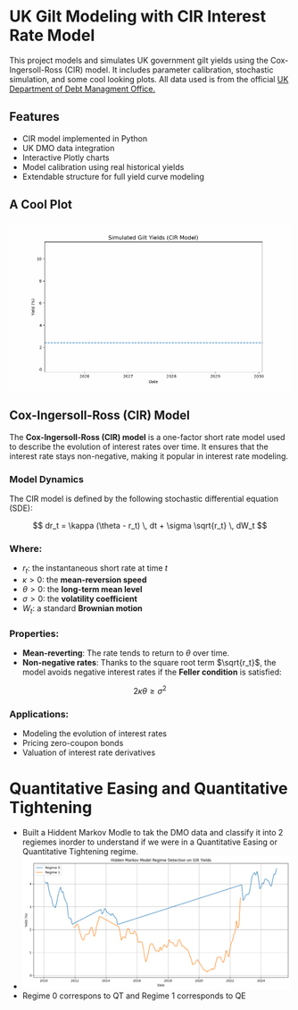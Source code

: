 # UK Gilt Modeling with CIR Interest Rate Model

This project models and simulates UK government gilt yields using the Cox-Ingersoll-Ross (CIR) model. It includes parameter calibration, stochastic simulation, and some cool looking plots. All data used is from the official [UK Department of Debt Managment Office.](https://www.dmo.gov.uk/data/ExportReport?reportCode=D4H) 

## Features

- CIR model implemented in Python
- UK DMO data integration
- Interactive Plotly charts
- Model calibration using real historical yields
- Extendable structure for full yield curve modeling

## A Cool Plot

![plot](./simulated_cir_gilt_yields.gif)

## Cox-Ingersoll-Ross (CIR) Model

The **Cox-Ingersoll-Ross (CIR) model** is a one-factor short rate model used to describe the evolution of interest rates over time. It ensures that the interest rate stays non-negative, making it popular in interest rate modeling.

### Model Dynamics

The CIR model is defined by the following stochastic differential equation (SDE):

$$
dr_t = \kappa (\theta - r_t) \, dt + \sigma \sqrt{r_t} \, dW_t
$$

### Where:
- $r_t$: the instantaneous short rate at time $t$
- $\kappa > 0$: the **mean-reversion speed**
- $\theta > 0$: the **long-term mean level**
- $\sigma > 0$: the **volatility coefficient**
- $W_t$: a standard **Brownian motion**

### Properties:
- **Mean-reverting**: The rate tends to return to $\theta$ over time.
- **Non-negative rates**: Thanks to the square root term $\sqrt{r_t}$, the model avoids negative interest rates if the **Feller condition** is satisfied:

$$
2\kappa\theta \geq \sigma^2
$$

### Applications:
- Modeling the evolution of interest rates
- Pricing zero-coupon bonds
- Valuation of interest rate derivatives

# Quantitative Easing and Quantitative Tightening 

- Built a Hiddent Markov Modle to tak the DMO data and classify it into 2 regiemes inorder to understand if we were in a Quantitative Easing or Quantitative Tightening regime.
- ![plot](./Hidden_Markov_Model_Regime_Detection_on_Gilt_Yields.png)
- Regime 0 correspons to QT and Regime 1 corresponds to QE


